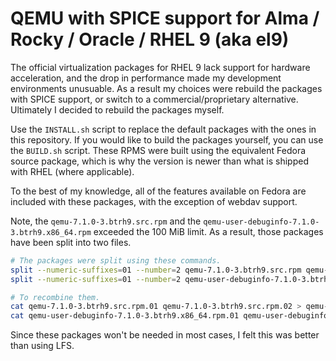 
# QEMU with SPICE support for Alma / Rocky / Oracle / RHEL 9 (aka el9)

The official virtualization packages for RHEL 9 lack support for hardware acceleration, and the drop in performance made my development environments unusuable. As a result my choices were rebuild the packages with SPICE support, or switch to a commercial/proprietary alternative. Ultimately I decided to rebuild the packages myself. 

Use the `INSTALL.sh` script to replace the default packages with the ones in this repository. If you would like to build the packages yourself, you can use the `BUILD.sh` script. These RPMS were built using the equivalent Fedora source package, which is why the version is newer than what is shipped with RHEL (where applicable).

To the best of my knowledge, all of the features available on Fedora are included with these packages, with the exception of webdav support. 

Note, the `qemu-7.1.0-3.btrh9.src.rpm` and the `qemu-user-debuginfo-7.1.0-3.btrh9.x86_64.rpm` exceeded the 100 MiB limit. As a result, those packages have been split into two files.

```bash
# The packages were split using these commands.
split --numeric-suffixes=01 --number=2 qemu-7.1.0-3.btrh9.src.rpm qemu-7.1.0-3.btrh9.src.rpm.
split --numeric-suffixes=01 --number=2 qemu-user-debuginfo-7.1.0-3.btrh9.x86_64.rpm qemu-user-debuginfo-7.1.0-3.btrh9.x86_64.rpm.

# To recombine them.
cat qemu-7.1.0-3.btrh9.src.rpm.01 qemu-7.1.0-3.btrh9.src.rpm.02 > qemu-7.1.0-3.btrh9.src.rpm
cat qemu-user-debuginfo-7.1.0-3.btrh9.x86_64.rpm.01 qemu-user-debuginfo-7.1.0-3.btrh9.x86_64.rpm.02 > qemu-user-debuginfo-7.1.0-3.btrh9.x86_64.rpm
```

Since these packages won't be needed in most cases, I felt this was better than using LFS.

